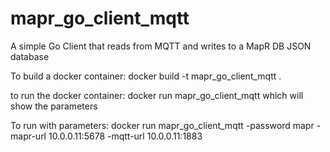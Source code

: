 # mapr_go_client_mqtt
A simple Go Client that reads from MQTT and writes to a MapR DB JSON database

To build a docker container:
docker build -t mapr_go_client_mqtt .

to run the docker container:
docker run mapr_go_client_mqtt which will show the parameters

To run with parameters:
docker run mapr_go_client_mqtt -password mapr -mapr-url 10.0.0.11:5678 -mqtt-url 10.0.0.11:1883
